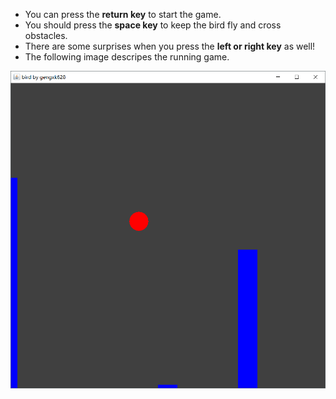 * You can press the **return key** to start the game.  
* You should press the **space key** to keep the bird fly and cross obstacles.   
* There are some surprises when you press the **left or right key** as well!
* The following image descripes the running game.  
  
![游戏截图](https://github.com/gengxk628/Java/blob/master/small%20games/bird/bird%20running.png)

